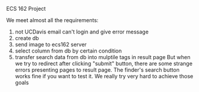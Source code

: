 ECS 162 Project

We meet almost all the requirements:
1. not UCDavis email can't login and give error message
2. create db
3. send image to ecs162 server
4. select column from db by certain condition
5. transfer search data from db into mulptile tags in result page
But when we try to redirect after clicking "submit" button, there are some strange errors presenting  pages to result page.
The finder's search button works fine if you want to test it.
We really try very hard to achieve those goals